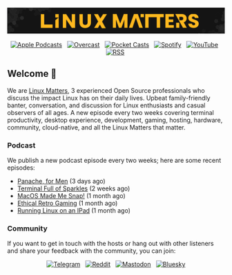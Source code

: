 <p align="center">
  <a href="https://linuxmatters.sh" target="_blank"><img src="https://raw.githubusercontent.com/linuxmatters/.github/main/.github/banner.png"></a>
</p>
<p align="center">
  &nbsp;<a href="https://podcasts.apple.com/us/podcast/linux-matters-podcast/id1682797246" target="_blank"><img alt="Apple Podcasts" src="https://img.shields.io/badge/Apple_Podcasts-7224D8?style=for-the-badge&logo=applepodcasts&logoColor=%23ffffff"></a>&nbsp;
  &nbsp;<a href="https://overcast.fm/itunes1682797246" target="_blank"><img alt="Overcast" src="https://img.shields.io/badge/Overcast-FC7E0F?style=for-the-badge&logo=overcast&logoColor=%23ffffff"></a>&nbsp;
  &nbsp;<a href="https://pca.st/zrq8sm5r" target="_blank"><img alt="Pocket Casts" src="https://img.shields.io/badge/Pocket_Casts-F43E37?style=for-the-badge&logo=pocketcasts&logoColor=%23ffffff"></a>&nbsp;
  &nbsp;<a href="https://open.spotify.com/show/388W00MbvHGI69accqEHQK" target="_blank"><img alt="Spotify" src="https://img.shields.io/badge/Spotify-1ED760?style=for-the-badge&logo=spotify&logoColor=%23ffffff"></a>&nbsp;
  &nbsp;<a href="https://youtube.com/@Linux-Matters" target="_blank"><img alt="YouTube" src="https://img.shields.io/badge/Youtube-FF0033?style=for-the-badge&logo=youtube&logoColor=%23ffffff"></a>&nbsp;
  &nbsp;<a href="https://linuxmatters.sh/episode/index.xml" target="_blank"><img alt="RSS" src="https://img.shields.io/badge/RSS-FFA500?style=for-the-badge&logo=rss&logoColor=%23ffffff"></a>&nbsp;
</p>

## Welcome 👋

We are [Linux Matters](https://linuxmatters.sh), 3 experienced Open Source professionals who discuss the impact Linux has on their daily lives.
Upbeat family-friendly banter, conversation, and discussion for Linux enthusiasts and casual observers of all ages.
A new episode every two weeks covering terminal productivity, desktop experience, development, gaming, hosting, hardware, community, cloud-native, and all the Linux Matters that matter.

### Podcast

We publish a new podcast episode every two weeks; here are some recent episodes:


- [Panache, for Men](https://linuxmatters.sh/67/) (3 days ago)
- [Terminal Full of Sparkles](https://linuxmatters.sh/66/) (2 weeks ago)
- [MacOS Made Me Snap!](https://linuxmatters.sh/65/) (1 month ago)
- [Ethical Retro Gaming](https://linuxmatters.sh/64/) (1 month ago)
- [Running Linux on an IPad](https://linuxmatters.sh/63/) (1 month ago)

### Community

If you want to get in touch with the hosts or hang out with other listeners and share your feedback with the community, you can join:

<p align="center">
  &nbsp;<a href="https://t.me/joinchat/Plfd07auVLayNLBD" target="_blank"><img alt="Telegram" src="https://img.shields.io/badge/Telegram-1D98DC?style=for-the-badge&logo=telegram&logoColor=%23ffffff"></a>&nbsp;
  &nbsp;<a href="https://www.reddit.com/r/LinuxMatters/" target="_blank"><img alt="Reddit" src="https://img.shields.io/badge/Reddit-F94300?style=for-the-badge&logo=reddit&logoColor=%23ffffff"></a>&nbsp;
  &nbsp;<a href="https://ubuntu.social/@linuxmatters" target="_blank"><img alt="Mastodon" src="https://img.shields.io/badge/Mastodon-6468fa?style=for-the-badge&logo=mastodon&logoColor=%23ffffff"></a>&nbsp;
  &nbsp;<a href="https://bsky.app/profile/linuxmatters.sh" target="_blank"><img alt="Bluesky" src="https://img.shields.io/badge/Bluesky-0772D8?style=for-the-badge&logo=bluesky&logoColor=%23ffffff"></a>&nbsp;
</p>
